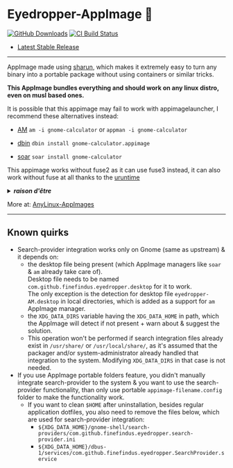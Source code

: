# Eyedropper-AppImage 🐧

[![GitHub Downloads](https://img.shields.io/github/downloads/pkgforge-dev/Eyedropper-AppImage/total?logo=github&label=GitHub%20Downloads)](https://github.com/pkgforge-dev/Eyedropper-AppImage/releases/latest)
[![CI Build Status](https://github.com//pkgforge-dev/Eyedropper-AppImage/actions/workflows/blank.yml/badge.svg)](https://github.com/pkgforge-dev/Eyedropper-AppImage/releases/latest)

* [Latest Stable Release](https://github.com/pkgforge-dev/Eyedropper-AppImage/releases/latest)

---

AppImage made using [sharun](https://github.com/VHSgunzo/sharun), which makes it extremely easy to turn any binary into a portable package without using containers or similar tricks. 

**This AppImage bundles everything and should work on any linux distro, even on musl based ones.**

It is possible that this appimage may fail to work with appimagelauncher, I recommend these alternatives instead: 

* [AM](https://github.com/ivan-hc/AM) `am -i gnome-calculator` or `appman -i gnome-calculator`

* [dbin](https://github.com/xplshn/dbin) `dbin install gnome-calculator.appimage`

* [soar](https://github.com/pkgforge/soar) `soar install gnome-calculator`

This appimage works without fuse2 as it can use fuse3 instead, it can also work without fuse at all thanks to the [uruntime](https://github.com/VHSgunzo/uruntime)

<details>
  <summary><b><i>raison d'être</i></b></summary>
    <img src="https://github.com/user-attachments/assets/d40067a6-37d2-4784-927c-2c7f7cc6104b" alt="Inspiration Image">
  </a>
</details>

More at: [AnyLinux-AppImages](https://pkgforge-dev.github.io/Anylinux-AppImages/)

---

## Known quirks

- Search-provider integration works only on Gnome (same as upstream) & it depends on:
  - the desktop file being present (which AppImage managers like `soar` & `am` already take care of).  
    Desktop file needs to be named `com.github.finefindus.eyedropper.desktop` for it to work.  
    The only exception is the detection for desktop file `eyedropper-AM.desktop` in local directories, which is added as a support for `am` AppImage manager.
  - the `XDG_DATA_DIRS` variable having the `XDG_DATA_HOME` in path, which the AppImage will detect if not present + warn about & suggest the solution.
  - This operation won't be performed if search integration files already exist in `/usr/share/` or `/usr/local/share/`, as it's assumed that the packager and/or system-administrator already handled that integration to the system. Modifying `XDG_DATA_DIRS` in that case is not needed.
- If you use AppImage portable folders feature, you didn't manually integrate search-provider to the system & you want to use the search-provider functionality, than only use portable `appimage-filename.config` folder to make the functionality work.
  - If you want to clean `$HOME` after uninstallation, besides regular application dotfiles, you also need to remove the files below, which are used for search-provider integration:
    - `${XDG_DATA_HOME}/gnome-shell/search-providers/com.github.finefindus.eyedropper.search-provider.ini`
    - `${XDG_DATA_HOME}/dbus-1/services/com.github.finefindus.eyedropper.SearchProvider.service`

